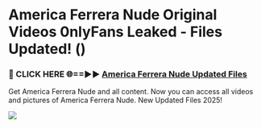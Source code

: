 # America Ferrera Nude Original Videos 0nlyFans Leaked - Files Updated! ()

<h3>🔴 CLICK HERE 🌐==►► <a href="https://tinyurl.com/2p9ay9w9" rel="nofollow">America Ferrera Nude Updated Files</a></h3>

Get America Ferrera Nude and all content. Now you can access all videos and pictures of America Ferrera Nude. New Updated Files 2025!

[![](https://i.imgur.com/KQgVmj3.gif)](https://tinyurl.com/2p9ay9w9)
